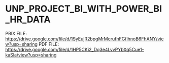 # UNP_PROJECT_BI_WITH_POWER_BI_HR_DATA

PBIX FILE: https://drive.google.com/file/d/1SyEujR2bpgMrMcrufhFGflhnoB6FhANY/view?usp=sharing
PDF FILE: https://drive.google.com/file/d/1HP5CKi2_Dq3e4LvvPYbXq5Cue1-kaSla/view?usp=sharing
